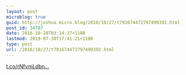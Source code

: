 ```yaml
---
layout: post
microblog: true
guid: http://joshua.micro.blog/2016/10/27/t791674472797499392.html
post_id: 34707
date: 2016-10-28T03:14:37+1100
lastmod: 2019-07-30T17:41:21+1100
type: post
url: /2016/10/27/t791674472797499392.html
---
```

[t.co/rNfvmLdbn...](https://t.co/rNfvmLdbnx)
